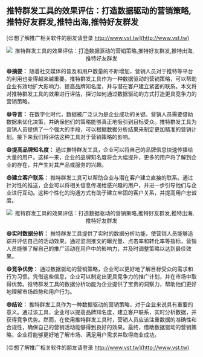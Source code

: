 ## **推特群发工具的效果评估：打造数据驱动的营销策略,推特好友群发,推特出海,推特好友群发**

[😍想了解推广相关软件的朋友请登录 http://www.vst.tw](http://www.vst.tw)

 <center><img src="https://vst.tw/MP4/tuiguang/png/0.png" alt="推特群发工具的效果评估：打造数据驱动的营销策略,推特好友群发,推特出海,推特好友群发"></center>

**😄摘要：**
随着社交媒体的普及和用户数量的不断增加，营销人员对于推特等平台的利用也变得越来越重要。推特群发工具作为一种数据驱动的营销策略，可以帮助企业有效地扩大影响力、提高品牌知名度，并与潜在客户建立紧密的联系。本文将对推特群发工具的效果进行评估，探讨如何通过数据驱动的方式打造更具竞争力的营销策略。

**😄导言：**
在数字化时代，数据被广泛认为是企业成功的关键。营销人员需要借助数据来优化决策，并确保他们的策略能够真正地吸引到目标受众。推特群发工具为营销人员提供了一个强大的手段，可以根据数据分析结果来制定更加精准的营销计划。接下来我们将评估这种工具对于营销策略的影响。

**😄提高品牌知名度：**
通过推特群发工具，企业可以将自己的品牌信息快速传播给大量的用户。这样一来，企业的品牌知名度将会大幅提升，更多的用户将了解到企业的存在，并产生对其产品或服务的兴趣。

**😄建立客户联系：**
推特群发工具可以帮助企业与潜在客户建立直接的联系。通过针对性的推送，企业可以将相关信息传递给感兴趣的用户，并进一步引导他们与企业进行互动。这种个性化的沟通方式有助于建立牢固的客户关系，并提高用户忠诚度。

 <center><img src="https://vst.tw/MP4/tuiguang/png/3.png" alt="推特群发工具的效果评估：打造数据驱动的营销策略,推特好友群发,推特出海,推特好友群发"></center>

**😄实时数据分析：**
推特群发工具提供了实时的数据分析功能，使营销人员能够追踪并评估自己的活动效果。通过监测推文的曝光量、点击率和转化率等指标，营销人员能够了解自己的推广活动在用户中的影响力，并及时调整策略以达到最佳效果。

**😄竞争优势：**
通过数据驱动的营销策略，企业可以更好地了解目标受众的需求和行为习惯。凭借这些信息，企业可以制定出更具竞争力的推广计划，并在市场中取得优势。推特群发工具的数据分析功能为企业提供了宝贵的洞察力，帮助他们更好地理解市场趋势和用户行为。

**😄结论：**
推特群发工具作为一种数据驱动的营销策略，对于企业来说具有重要的意义。通过该工具，企业可以提高品牌知名度，建立客户联系，实时分析数据，并获得竞争优势。然而，在使用推特群发工具时，营销人员应该注重数据的准确性和合规性，确保自己的营销活动能够得到良好的效果。最终，借助数据驱动的营销策略，企业将能够更好地了解市场、满足用户需求并取得商业成功。

[😍想了解推广相关软件的朋友请登录 http://www.vst.tw](http://www.vst.tw)



